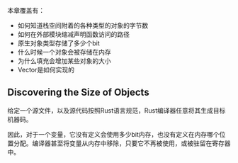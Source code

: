 本章覆盖有：

- 如何知道栈空间附着的各种类型的对象的字节数
- 如何在外部模块缩减声明函数访问的路径
- 原生对象类型存储了多少个bit
- 什么时候一个对象会被存储在内存
- 为什么填充会增加某些对象的大小
- Vector是如何实现的

## Discovering the Size of Objects

给定一个源文件，以及源代码按照Rust语言规范，Rust编译器任意将其生成目标机器码。

因此，对于一个变量，它没有定义会使用多少bit内存，也没有定义在内存哪个位置分配。编译器甚至将变量从内存中移除，只要它不再被使用，或被驻留在寄存器中。

















































































